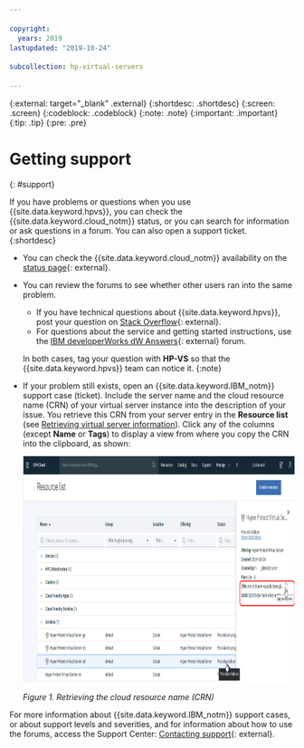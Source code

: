 ```yaml
---

copyright:
  years: 2019
lastupdated: "2019-10-24"

subcollection: hp-virtual-servers

---
```


{:external: target="_blank" .external}
{:shortdesc: .shortdesc}
{:screen: .screen}
{:codeblock: .codeblock}
{:note: .note}
{:important: .important}
{:tip: .tip}
{:pre: .pre}

# Getting support
{: #support}

If you have problems or questions when you use {{site.data.keyword.hpvs}}, you can check the {{site.data.keyword.cloud_notm}} status, or you can search for information or ask questions in a forum. You can also open a support ticket.
{:shortdesc}

- You can check the {{site.data.keyword.cloud_notm}} availability on the [status page](https://cloud.ibm.com/status?selected=status){: external}.

- You can review the forums to see whether other users ran into the same problem.
  - If you have technical questions about {{site.data.keyword.hpvs}}, post your question on
    [Stack Overflow](https://stackoverflow.com/questions/tagged/ibm-cloud){: external}.
  - For questions about the service and getting started instructions, use the
    [IBM developerWorks dW Answers](https://developer.ibm.com/answers/topics/ibm-cloud/){: external} forum.

  In both cases, tag your question with **HP-VS** so that the {{site.data.keyword.hpvs}} team can notice it.
  {:note}   

- If your problem still exists, open an {{site.data.keyword.IBM_notm}} support case (ticket).
  Include the server name and the cloud resource name (CRN) of your virtual server instance into the description of your issue.
  You retrieve this CRN from your server entry in the **Resource list** (see [Retrieving virtual server information](/docs/services/hp-virtual-servers?topic=hp-virtual-servers-retrieve-info-vs)). Click any of the columns (except **Name** or **Tags**) to display a view from where you copy the CRN into the clipboard, as shown:

  <img src="image/hpvs_crn.jpg" alt="Retrieving the cloud resource name (CRN)" height="400" style="height: 400px; border-style: none"/>

  *Figure 1. Retrieving the cloud resource name (CRN)*

For more information about {{site.data.keyword.IBM_notm}} support cases, or about support levels and severities, and for information about how to use the forums, access the Support Center:
[Contacting support](https://cloud.ibm.com/docs/get-support?topic=get-support-getting-customer-support){: external}.

